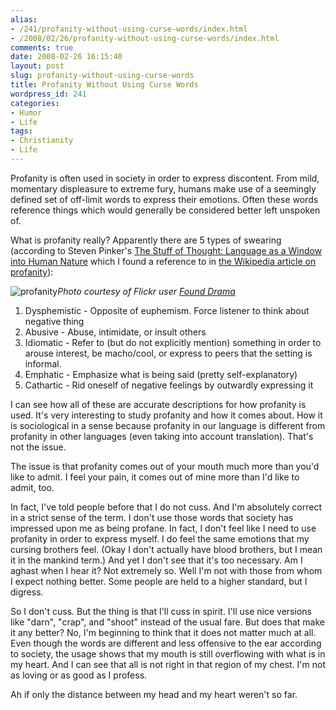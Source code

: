 ```yaml
---
alias:
- /241/profanity-without-using-curse-words/index.html
- /2008/02/26/profanity-without-using-curse-words/index.html
comments: true
date: 2008-02-26 16:15:40
layout: post
slug: profanity-without-using-curse-words
title: Profanity Without Using Curse Words
wordpress_id: 241
categories:
- Humor
- Life
tags:
- Christianity
- Life
---
```


Profanity is often used in society in order to express discontent.  From mild, momentary displeasure to extreme fury, humans make use of a seemingly defined set of off-limit words to express their emotions.  Often these words reference things which would generally be considered better left unspoken of.

What is profanity really?  Apparently there are 5 types of swearing (according to Steven Pinker's [The Stuff of Thought: Language as a Window into Human Nature](http://amzn.to/NcbRlH) which I found a reference to in [the Wikipedia article on profanity](http://en.wikipedia.org/wiki/Profanity)):


![profanity](http://farm3.static.flickr.com/2305/2292724409_12bf79702c_m.jpg)_Photo courtesy of Flickr user [Found Drama](http://flickr.com/photos/found_drama/)_


1. Dysphemistic - Opposite of euphemism.  Force listener to think about 
   negative thing
2. Abusive - Abuse, intimidate, or insult others
3. Idiomatic - Refer to (but do not explicitly mention) something in 
   order to arouse interest, be macho/cool, or express to peers that the 
   setting is informal.
4. Emphatic - Emphasize what is being said (pretty self-explanatory)
5. Cathartic - Rid oneself of negative feelings by outwardly expressing it

I can see how all of these are accurate descriptions for how profanity is used.  It's very interesting to study profanity and how it comes about.  How it is sociological in a sense because profanity in our language is different from profanity in other languages (even taking into account translation).  That's not the issue.

The issue is that profanity comes out of your mouth much more than you'd like to admit.  I feel your pain, it comes out of mine more than I'd like to admit, too.

In fact, I've told people before that I do not cuss.  And I'm absolutely correct in a strict sense of the term.  I don't use those words that society has impressed upon me as being profane.  In fact, I don't feel like I need to use profanity in order to express myself.  I do feel the same emotions that my cursing brothers feel.  (Okay I don't actually have blood brothers, but I mean it in the mankind term.)  And yet I don't see that it's too necessary.  Am I aghast when I hear it?  Not extremely so.  Well I'm not with those from whom I expect nothing better.  Some people are held to a higher standard, but I digress.

So I don't cuss.  But the thing is that I'll cuss in spirit.  I'll use nice versions like "darn", "crap", and "shoot" instead of the usual fare.  But does that make it any better?  No, I'm beginning to think that it does not matter much at all.  Even though the words are different and less offensive to the ear according to society, the usage shows that my mouth is still overflowing with what is in my heart.  And I can see that all is not right in that region of my chest.  I'm not as loving or as good as I profess.  

Ah if only the distance between my head and my heart weren't so far.
